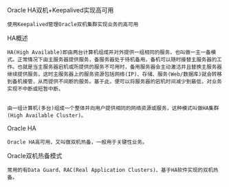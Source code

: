 Oracle HA双机+Keepalived实现高可用
    
    使用Keepalived管理Oracle双机集群实现业务的高可用


HA概述

    HA(High Available)即由两台计算机组成并对外提供一组相同的服务，也叫做一主一备模式。正常情况下由主服务器提供服务，备服务器处于待机备用，备机可以随时接替主服务器的工作。也就是当主服务器宕机或所提供的服务不可用时，备用服务器会主动激活并且替换主服务器继续提供服务，这时主服务器上的服务资源包括网络(IP)、存储、服务(Web/数据库)就会转移到备机接管，从而提供不间断的服务。基于此，便可以将服务器的宕机时间减少到最低，对业务实现不中断或短暂中断。


    由一组计算机(多台)组成一个整体并向用户提供相同的网络资源或服务，这种模式叫做HA集群(High Available Cluster)。

Oracle HA

    Oracle HA高可用，又叫做双机热备，一般用于关键性业务。

Oracle双机热备模式

    常用的有Data Guard、RAC(Real Application Clusters)、基于HA软件实现的双机热备。


